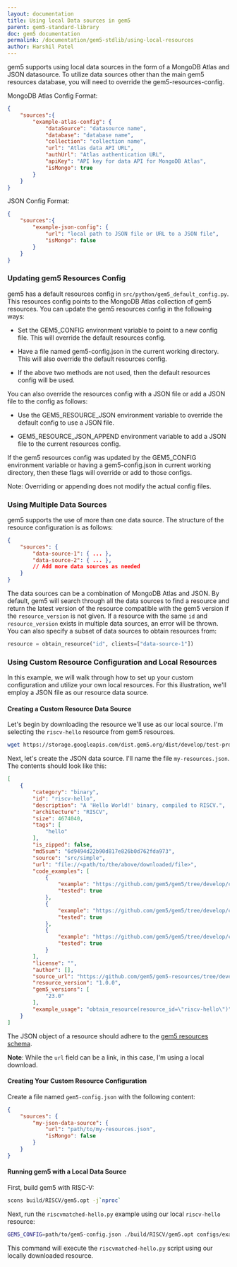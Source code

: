 ```yaml
---
layout: documentation
title: Using local Data sources in gem5
parent: gem5-standard-library
doc: gem5 documentation
permalink: /documentation/gem5-stdlib/using-local-resources
author: Harshil Patel
---
```


gem5 supports using local data sources in the form of a MongoDB Atlas and JSON datasource. To utilize data sources other than the main gem5 resources database, you will need to override the gem5-resources-config.

MongoDB Atlas Config Format:

```json
{
    "sources":{
        "example-atlas-config": {
            "dataSource": "datasource name",
            "database": "database name",
            "collection": "collection name",
            "url": "Atlas data API URL",
            "authUrl": "Atlas authentication URL",
            "apiKey": "API key for data API for MongoDB Atlas",
            "isMongo": true
        }       
    }
}
```

JSON Config Format:

```json
{
    "sources":{
        "example-json-config": {
            "url": "local path to JSON file or URL to a JSON file",
            "isMongo": false
        }
    }
}
```

### Updating gem5 Resources Config

gem5 has a default resources config in `src/python/gem5_default_config.py`. This resources config points to the MongoDB Atlas collection of gem5 resources.
You can update the gem5 resources config in the following ways:

- Set the GEM5_CONFIG environment variable to point to a new config file. This will override the default resources config.

- Have a file named gem5-config.json in the current working directory. This will also override the default resources config.

- If the above two methods are not used, then the default resources config will be used.

You can also override the resources config with a JSON file or add a JSON file to the config as follows:

- Use the GEM5_RESOURCE_JSON environment variable to override the default config to use a JSON file.

- GEM5_RESOURCE_JSON_APPEND environment variable to add a JSON file to the current resources config.

If the gem5 resources config was updated by the GEM5_CONFIG environment variable or having a gem5-config.json in current working directory, then these flags will override or add to those configs.

Note: Overriding or appending does not modify the actual config files.

### Using Multiple Data Sources

gem5 supports the use of more than one data source. The structure of the resource configuration is as follows:

```json
{
    "sources": {
        "data-source-1": { ... },
        "data-source-2": { ... },
        // Add more data sources as needed
    }
}
```

The data sources can be a combination of MongoDB Atlas and JSON. By default, gem5 will search through all the data sources to find a resource and return the latest version of the resource compatible with the gem5 version if the `resource_version` is not given. If a resource with the same `id` and `resource_version` exists in multiple data sources, an error will be thrown. You can also specify a subset of data sources to obtain resources from:

```python
resource = obtain_resource("id", clients=["data-source-1"])
```

### Using Custom Resource Configuration and Local Resources

In this example, we will walk through how to set up your custom configuration and utilize your own local resources. For this illustration, we'll employ a JSON file as our resource data source.

#### Creating a Custom Resource Data Source

Let's begin by downloading the resource we'll use as our local source. I'm selecting the `riscv-hello` resource from gem5 resources.

```bash
wget https://storage.googleapis.com/dist.gem5.org/dist/develop/test-progs/hello/bin/riscv/linux/hello-20220728
```

Next, let's create the JSON data source. I'll name the file `my-resources.json`. The contents should look like this:

```json
[
    {
        "category": "binary",
        "id": "riscv-hello",
        "description": "A 'Hello World!' binary, compiled to RISCV.",
        "architecture": "RISCV",
        "size": 4674040,
        "tags": [
            "hello"
        ],
        "is_zipped": false,
        "md5sum": "6d9494d22b90d817e826b0d762fda973",
        "source": "src/simple",
        "url": "file://<path/to/the/above/downloaded/file>",
        "code_examples": [
            {
                "example": "https://github.com/gem5/gem5/tree/develop/configs/example/gem5_library/checkpoints/riscv-hello-restore-checkpoint.py",
                "tested": true
            },
            {
                "example": "https://github.com/gem5/gem5/tree/develop/configs/example/gem5_library/checkpoints/riscv-hello-save-checkpoint.py",
                "tested": true
            },
            {
                "example": "https://github.com/gem5/gem5/tree/develop/configs/example/gem5_library/riscvmatched-hello.py",
                "tested": true
            }
        ],
        "license": "",
        "author": [],
        "source_url": "https://github.com/gem5/gem5-resources/tree/develop/src/simple",
        "resource_version": "1.0.0",
        "gem5_versions": [
            "23.0"
        ],
        "example_usage": "obtain_resource(resource_id=\"riscv-hello\")"
    }
]
```

The JSON object of a resource should adhere to the [gem5 resources schema](https://resources.gem5.org/gem5-resources-schema.json).

**Note**: While the `url` field can be a link, in this case, I'm using a local download.

#### Creating Your Custom Resource Configuration

Create a file named `gem5-config.json` with the following content:

```json
{
    "sources": {
        "my-json-data-source": {
            "url": "path/to/my-resources.json",
            "isMongo": false
        }
    }
}
```

#### Running gem5 with a Local Data Source

First, build gem5 with RISC-V:

```bash
scons build/RISCV/gem5.opt -j`nproc`
```

Next, run the `riscvmatched-hello.py` example using our local `riscv-hello` resource:

```bash
GEM5_CONFIG=path/to/gem5-config.json ./build/RISCV/gem5.opt configs/example/gem5_library/riscvmatched-hello.py
```

This command will execute the `riscvmatched-hello.py` script using our locally downloaded resource.
